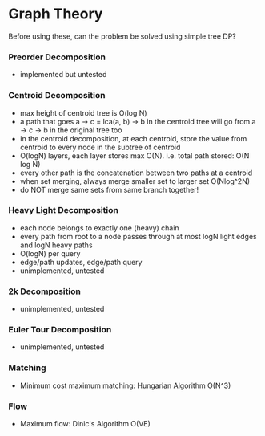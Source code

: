 # Graph Theory

Before using these, can the problem be solved using simple tree DP?

### Preorder Decomposition
- implemented but untested

### Centroid Decomposition
- max height of centroid tree is O(log N)
- a path that goes a -> c = lca(a, b) -> b in the centroid tree will go from a -> c -> b in the original tree too
- in the centroid decomposition, at each centroid, store the value from centroid to every node in the subtree of centroid
- O(logN) layers, each layer stores max O(N). i.e. total path stored: O(N log N)
- every other path is the concatenation between two paths at a centroid 
- when set merging, always merge smaller set to larger set O(Nlog^2N)
- do NOT merge same sets from same branch together!

### Heavy Light Decomposition
- each node belongs to exactly one (heavy) chain
- every path from root to a node passes through at most logN light edges and logN heavy paths
- O(logN) per query
- edge/path updates, edge/path query
- unimplemented, untested

### 2k Decomposition
- unimplemented, untested

### Euler Tour Decomposition
- unimplemented, untested

### Matching
- Minimum cost maximum matching: Hungarian Algorithm O(N^3)

### Flow
- Maximum flow: Dinic's Algorithm O(VE)
